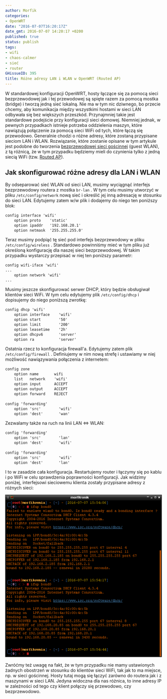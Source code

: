 ```yaml
---
author: Morfik
categories:
- OpenWRT
date: "2016-07-07T16:20:17Z"
date_gmt: 2016-07-07 14:20:17 +0200
published: true
status: publish
tags:
- wifi
- chaos-calmer
- sieć
- router
GHissueID: 395
title: Różne adresy LAN i WLAN w OpenWRT (Routed AP)
---
```


W standardowej konfiguracji OpenWRT, hosty łączące się za pomocą sieci bezprzewodowej jak i tej
przewodowej są spięte razem za pomocą mostka (bridge) i tworzą jedną sieć lokalną. Nie ma w tym nic
dziwnego, bo przecie chcemy, aby komunikacja między wszystkimi hostami w sieci LAN odbywała się bez
większych przeszkód. Przynajmniej takie jest standardowe podejście przy konfiguracji sieci domowej.
Niemniej jednak, w pewnych przypadkach istnieje potrzeba oddzielenia maszyn, które nawiązują
połączenie za pomocą sieci WiFi od tych, które łączą się przewodowo. Generalnie chodzi o różne
adresy, które zostaną przypisane sieciom LAN i WLAN. Rozwiązanie, które zostanie opisane w tym
artykule jest podobne do tworzenia [bezprzewodowej sieci
gościnnej](/post/bezprzewodowa-siec-goscinna-guest-wlan/) (guest WLAN), z tą
różnicą, że w tym przypadku będziemy mieli do czynienia tylko z jedną siecią WiFi (tzw. [Routed
AP](https://wiki.openwrt.org/doc/recipes/routedap)).

<!--more-->
## Jak skonfigurować różne adresy dla LAN i WLAN

By odseparować sieć WLAN od sieci LAN, musimy wyciągnąć interfejs bezprzewodowy routera z mostka
`br-lan` . W tym celu musimy utworzyć w pliku `/etc/config/network` nową sieć i określić jej inną
adresację w stosunku do sieci LAN. Edytujemy zatem w/w plik i dodajemy do niego ten poniższy blok:

    config interface 'wifi'
        option proto    'static'
        option ipaddr   '192.168.20.1'
        option netmask  '255.255.255.0'

Teraz musimy podpiąć tę sieć pod interfejs bezprzewodowy w pliku `/etc/config/wireless` .
Standardowo powinniśmy mieć w tym pliku już określoną konfigurację dla naszej sieci bezprzewodowej.
W takim przypadku wystarczy przepisać w niej ten poniższy parametr:

    config wifi-iface 'wifi'
    ...
        option network 'wifi'
    ...

Musimy jeszcze skonfigurować serwer DHCP, który będzie obsługiwał klientów sieci WiFi. W tym celu
edytujemy plik `/etc/config/dhcp` i dopisujemy do niego poniższą zwrotkę:

    config dhcp 'wifi'
        option interface    'wifi'
        option start        '50'
        option limit        '200'
        option leasetime    '2h'
        option dhcpv6       'server'
        option ra           'server'

Ostatnia rzecz to konfiguracja firewall'a. Edytujemy zatem plik `/etc/config/firewall` . Definiujemy
w nim nową strefę i ustawiamy w niej możliwość nawiązywania połączenia z internetem:

    config zone
        option name       wifi
        list   network    'wifi'
        option input      ACCEPT
        option output     ACCEPT
        option forward    REJECT

    config 'forwarding'
        option 'src'        'wifi'
        option 'dest'       'wan'

Zezwalamy także na ruch na linii LAN <=> WLAN:

    config 'forwarding'
        option 'src'        'lan'
        option 'dest'       'wifi'

    config 'forwarding'
        option 'src'        'wifi'
        option 'dest'       'lan'

I to w zasadzie cała konfiguracja. Restartujemy router i łączymy się po kablu i po WiFi w celu
sprawdzenia poprawności konfiguracji. Jak widzimy poniżej, interfejsowi sieciowemu klienta zostały
przypisane adresy z różnych sieci:

![rozne-adresy-lan-wlan-router-openwrt-routed-ap](/img/2016/07/1.rozne-adresy-lan-wlan-router-openwrt-routed-ap.png#huge)

Zwróćmy też uwagę na fakt, że w tym przypadku nie mamy ustawionych żadnych obostrzeń w stosunku do
klientów sieci WiFi, tak jak to ma miejsce, np. w sieci gościnnej. Hosty tutaj mogą się łączyć
zarówno do routera jak i z maszynami w sieci LAN. Jedyna widoczna dla nas różnica, to inne adresy
IP w zależności od tego czy klient połączy się przewodowo, czy bezprzewodowo.
